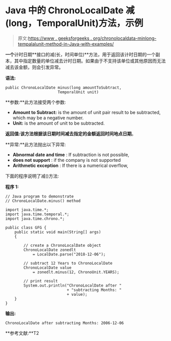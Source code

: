 # Java 中的 ChronoLocalDate 减(long，TemporalUnit)方法，示例

> 原文:[https://www . geeksforgeeks . org/chronolocaldata-minlong-tempalalunit-method-in-Java-with-examples/](https://www.geeksforgeeks.org/chronolocaldate-minuslong-temporalunit-method-in-java-with-examples/)

**一个**计时日期**接口的减(长，时间单位)**方法，用于返回该计时日期的一个副本，其中指定数量的单位减去计时日期。如果由于不支持该单位或其他原因而无法减去该金额，则会引发异常。

**语法:**

```
public ChronoLocalDate minus(long amountToSubtract,
                       TemporalUnit unit)

```

**参数:**此方法接受两个参数:

*   **Amount to Subtract:** is the amount of unit pair result to be subtracted, which may be a negative number.
*   **Unit:** is the amount of unit to be subtracted.

**返回值:**该方法根据该日期时间减去指定的金额返回**时间地点日期**。

**异常:**此方法抛出以下异常:

*   **Abnormal date and time** : If subtraction is not possible,
*   **does not support** : if the company is not supported
*   **Arithmetic exception** : If there is a numerical overflow,

下面的程序说明了减()方法:

**程序 1:**

```
// Java program to demonstrate
// ChronoLocalDate.minus() method

import java.time.*;
import java.time.temporal.*;
import java.time.chrono.*;

public class GFG {
    public static void main(String[] args)
    {

        // create a ChronoLocalDate object
        ChronoLocalDate zonedlt
            = LocalDate.parse("2018-12-06");

        // subtract 12 Years to ChronoLocalDate
        ChronoLocalDate value
            = zonedlt.minus(12, ChronoUnit.YEARS);

        // print result
        System.out.println("ChronoLocalDate after "
                           + "subtracting Months: "
                           + value);
    }
}
```

**输出:**

```
ChronoLocalDate after subtracting Months: 2006-12-06

```

**参考文献:**T2